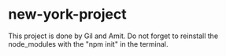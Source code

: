 # new-york-project
This project is done by Gil and Amit.
Do not forget to reinstall the node_modules with the "npm init" in the terminal.
